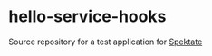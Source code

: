 # hello-service-hooks
Source repository for a test application for [Spektate](https://github.com/catalystcode/spk)
